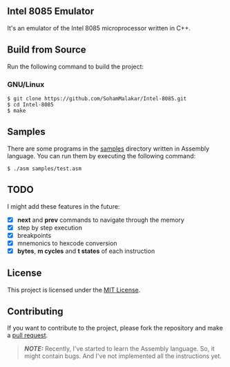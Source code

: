 ## Intel 8085 Emulator

It's an emulator of the Intel 8085 microprocessor written in C++.

## Build from Source

Run the following command to build the project:

### GNU/Linux

```
$ git clone https://github.com/SohamMalakar/Intel-8085.git
$ cd Intel-8085
$ make
```

## Samples

There are some programs in the [samples](https://github.com/SohamMalakar/Intel-8085/tree/master/samples) directory written in Assembly language. You can run them by executing the following command:

```
$ ./asm samples/test.asm
```

## TODO

I might add these features in the future:

- [x] **next** and **prev** commands to navigate through the memory
- [x] step by step execution
- [x] breakpoints
- [x] mnemonics to hexcode conversion
- [x] **bytes**, **m cycles** and **t states** of each instruction

## License

This project is licensed under the [MIT License](https://github.com/SohamMalakar/Intel-8085/blob/master/LICENSE).

## Contributing

If you want to contribute to the project, please fork the repository and make a [pull request](https://github.com/SohamMalakar/Intel-8085/pulls).

> **_NOTE:_** Recently, I've started to learn the Assembly language. So, it might contain bugs. And I've not implemented all the instructions yet.
